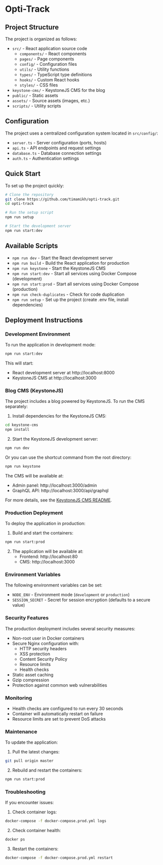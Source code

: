 # Opti-Track

## Project Structure

The project is organized as follows:

- `src/` - React application source code
  - `components/` - React components
  - `pages/` - Page components
  - `config/` - Configuration files
  - `utils/` - Utility functions
  - `types/` - TypeScript type definitions
  - `hooks/` - Custom React hooks
  - `styles/` - CSS files
- `keystone-cms/` - KeystoneJS CMS for the blog
- `public/` - Static assets
- `assets/` - Source assets (images, etc.)
- `scripts/` - Utility scripts

## Configuration

The project uses a centralized configuration system located in `src/config/`:

- `server.ts` - Server configuration (ports, hosts)
- `api.ts` - API endpoints and request settings
- `database.ts` - Database connection settings
- `auth.ts` - Authentication settings

## Quick Start

To set up the project quickly:

```bash
# Clone the repository
git clone https://github.com/timamikh/opti-track.git
cd opti-track

# Run the setup script
npm run setup

# Start the development server
npm run start:dev
```

## Available Scripts

- `npm run dev` - Start the React development server
- `npm run build` - Build the React application for production
- `npm run keystone` - Start the KeystoneJS CMS
- `npm run start:dev` - Start all services using Docker Compose (development)
- `npm run start:prod` - Start all services using Docker Compose (production)
- `npm run check-duplicates` - Check for code duplication
- `npm run setup` - Set up the project (create .env file, install dependencies)

## Deployment Instructions

### Development Environment

To run the application in development mode:

```bash
npm run start:dev
```

This will start:
- React development server at http://localhost:8000
- KeystoneJS CMS at http://localhost:3000

### Blog CMS (KeystoneJS)

The project includes a blog powered by KeystoneJS. To run the CMS separately:

1. Install dependencies for the KeystoneJS CMS:
```bash
cd keystone-cms
npm install
```

2. Start the KeystoneJS development server:
```bash
npm run dev
```

Or you can use the shortcut command from the root directory:
```bash
npm run keystone
```

The CMS will be available at:
- Admin panel: http://localhost:3000/admin
- GraphQL API: http://localhost:3000/api/graphql

For more details, see the [KeystoneJS CMS README](./keystone-cms/README.md).

### Production Deployment

To deploy the application in production:

1. Build and start the containers:
```bash
npm run start:prod
```

2. The application will be available at:
   - Frontend: http://localhost:80
   - CMS: http://localhost:3000

### Environment Variables

The following environment variables can be set:

- `NODE_ENV` - Environment mode (`development` or `production`)
- `SESSION_SECRET` - Secret for session encryption (defaults to a secure value)

### Security Features

The production deployment includes several security measures:

- Non-root user in Docker containers
- Secure Nginx configuration with:
  - HTTP security headers
  - XSS protection
  - Content Security Policy
  - Resource limits
  - Health checks
- Static asset caching
- Gzip compression
- Protection against common web vulnerabilities

### Monitoring

- Health checks are configured to run every 30 seconds
- Container will automatically restart on failure
- Resource limits are set to prevent DoS attacks

### Maintenance

To update the application:

1. Pull the latest changes:
```bash
git pull origin master
```

2. Rebuild and restart the containers:
```bash
npm run start:prod
```

### Troubleshooting

If you encounter issues:

1. Check container logs:
```bash
docker-compose -f docker-compose.prod.yml logs
```

2. Check container health:
```bash
docker ps
```

3. Restart the containers:
```bash
docker-compose -f docker-compose.prod.yml restart
``` 